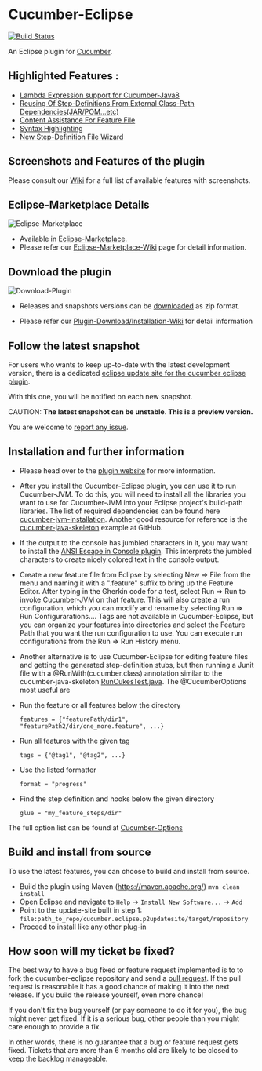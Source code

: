 # Cucumber-Eclipse

[![Build Status](https://travis-ci.com/cucumber/cucumber-eclipse.svg?branch=master)](https://travis-ci.com/cucumber/cucumber-eclipse)


An Eclipse plugin for [Cucumber](https://cucumber.io/).


## Highlighted Features :

- [Lambda Expression support for Cucumber-Java8](https://github.com/cucumber/cucumber-eclipse/wiki/Lambda-Expression-support-for-Cucumber-Java8)
- [Reusing Of Step-Definitions From External Class-Path Dependencies(JAR/POM...etc)](https://github.com/cucumber/cucumber-eclipse/wiki/Reusing-Of-Step-Definitions-From-External-Class-Path-Dependencies(JAR-POM...etc))
- [Content Assistance For Feature File](https://github.com/cucumber/cucumber-eclipse/wiki/Content-Assistance-for-feature-file)
- [Syntax Highlighting](https://github.com/cucumber/cucumber-eclipse/wiki/I18n-Syntax-highlighting)
- [New Step-Definition File Wizard](https://github.com/cucumber/cucumber-eclipse/wiki/New-Step-Definition-File-Wizard)

## Screenshots and Features of the plugin
Please consult our [Wiki](https://github.com/cucumber/cucumber-eclipse/wiki) for a full list of available features with screenshots.


## Eclipse-Marketplace Details

![Eclipse-Marketplace](https://github.com/cucumber/cucumber-eclipse/blob/gh-pages/images/EclipseMarketPPlace.png)

- Available in [Eclipse-Marketplace](https://marketplace.eclipse.org/content/cucumber-eclipse-plugin).
- Please refer our [Eclipse-Marketplace-Wiki](https://github.com/cucumber/cucumber-eclipse/wiki/Eclipse-Market-Place-For-Cucumber-Eclipse-Plugin) page for detail information.

## Download the plugin
![Download-Plugin](https://github.com/cucumber/cucumber-eclipse/blob/gh-pages/images/Download.png)

 - Releases and snapshots versions can be [downloaded](https://github.com/cucumber/cucumber-eclipse/releases) as zip format.

 - Please refer our [Plugin-Download/Installation-Wiki](https://github.com/cucumber/cucumber-eclipse/wiki/Download-and-Offline-Installation-Of-The-Plugin-From-Zip) for detail information

## Follow the latest snapshot

For users who wants to keep up-to-date with the latest development version, there is a dedicated [eclipse update site for the cucumber eclipse plugin](https://github.com/cucumber/cucumber-eclipse-update-site-snapshot). 

With this one, you will be notified on each new snapshot.

CAUTION: **The latest snapshot can be unstable. This is a preview version.**

You are welcome to [report any issue](https://github.com/cucumber/cucumber-eclipse/issues).

## Installation and further information

- Please head over to the [plugin website](http://cucumber.github.com/cucumber-eclipse) for more information.

- After you install the Cucumber-Eclipse plugin, you can use it to run Cucumber-JVM. To do this, you will need to install all the libraries you want to use for Cucumber-JVM into your Eclipse project's build-path libraries. The list of required dependencies can be found here [cucumber-jvm-installation](https://docs.cucumber.io/installation/java/). Another good resource for reference is the [cucumber-java-skeleton](https://github.com/cucumber/cucumber-java-skeleton/) example at GitHub.

- If the output to the console has jumbled characters in it, you may want to install the [ANSI Escape in Console plugin](https://marketplace.eclipse.org/content/ansi-escape-console). This interprets the jumbled characters to create nicely colored text in the console output.

- Create a new feature file from Eclipse by selecting New => File from the menu and naming it with a ".feature" suffix to bring up the Feature Editor. After typing in the Gherkin code for a test, select Run => Run to invoke Cucumber-JVM on that feature. This will also create a run configuration, which you can modify and rename by selecting Run => Run Configurarations.... Tags are not available in Cucumber-Eclipse, but you can organize your features into directories and select the Feature Path that you want the run configuration to use. You can execute run configurations from the Run => Run History menu.

- Another alternative is to use Cucumber-Eclipse for editing feature files and getting the generated step-definition stubs, but then running a Junit file with a @RunWith(cucumber.class) annotation similar to the cucumber-java-skeleton [RunCukesTest.java](https://github.com/cucumber/cucumber-java-skeleton/blob/master/src/test/java/skeleton/RunCukesTest.java). The @CucumberOptions most useful are

* Run the feature or all features below the directory
  ```gherkin
  features = {"featurePath/dir1", "featurePath2/dir/one_more.feature", ...}
  ```

* Run all features with the given tag
  ```gherkin
  tags = {"@tag1", "@tag2", ...}
  ```

* Use the listed formatter
  ```gherkin
  format = "progress"
  ```

* Find the step definition and hooks below the given directory
  ```gherkin
  glue = "my_feature_steps/dir"
  ```

The full option list can be found at [Cucumber-Options](https://github.com/cucumber/cucumber-jvm/blob/master/core/src/main/java/cucumber/api/CucumberOptions.java)

## Build and install from source

To use the latest features, you can choose to build and install from source.

- Build the plugin using Maven (https://maven.apache.org/) <code>mvn clean install</code>
- Open Eclipse and navigate to `Help` -> `Install New Software...` -> `Add`
- Point to the update-site built in step 1: <code>file:path_to_repo/cucumber.eclipse.p2updatesite/target/repository</code>
- Proceed to install like any other plug-in

## How soon will my ticket be fixed?

The best way to have a bug fixed or feature request implemented is to
to fork the cucumber-eclipse repository and send a
[pull request](http://help.github.com/send-pull-requests/).
If the pull request is reasonable it has a good chance of
making it into the next release. If you build the release yourself, even more chance!

If you don't fix the bug yourself (or pay someone to do it for you), the bug might never get fixed. If it is a serious
bug, other people than you might care enough to provide a fix.

In other words, there is no guarantee that a bug or feature request gets fixed. Tickets that are more than 6 months old
are likely to be closed to keep the backlog manageable.
